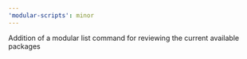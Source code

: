 ```yaml
---
'modular-scripts': minor
---
```


Addition of a modular list command for reviewing the current available packages
